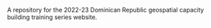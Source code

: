 A repository for the 2022-23 Dominican Republic geospatial capacity building training series website.
